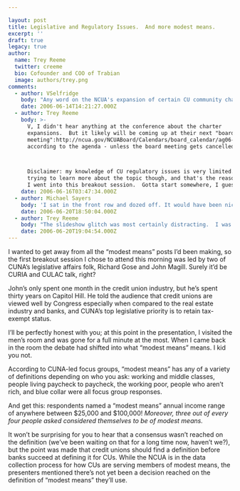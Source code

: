 ```yaml
---

layout: post
title: Legislative and Regulatory Issues.  And more modest means.
excerpt: ''
draft: true
legacy: true
author:
  name: Trey Reeme
  twitter: creeme
  bio: Cofounder and COO of Trabian
  image: authors/trey.png
comments:
  - author: VSelfridge
    body: "Any word on the NCUA's expansion of certain CU community charters to serve the \"underserved\"?  \r\n\r\nAre those charter extensions going to \"stand\" - or is NCUA revisiting that charter expansion policy? "
    date: 2006-06-14T14:21:27.000Z
  - author: Trey Reeme
    body: >-
      V, I didn't hear anything at the conference about the charter
      expansions.  But it likely will be coming up at their next "board
      meeting":http://ncua.gov/NCUABoard/Calendars/board_calendar/ag06-0622.htm
      according to the agenda - unless the board meeting gets cancelled again.



      Disclaimer: my knowledge of CU regulatory issues is very limited.  I'm
      trying to learn more about the topic though, and that's the reason that
      I went into this breakout session.  Gotta start somewhere, I guess.
    date: 2006-06-16T03:47:34.000Z
  - author: Michael Sayers
    body: 'I sat in the front row and dozed off. It would have been nice if Richard would have put the PowerPoint clicker down. I began counting how many times the slides advanced "uncontrollably" rather than paying attention to what was said.'
    date: 2006-06-20T18:50:04.000Z
  - author: Trey Reeme
    body: "The slideshow glitch was most certainly distracting.  I was in the back of the room myself, and if I would've known how long the shuffling back and forth between slides was going to last, I would've played \"tech support\".\n\nI was surprised at the number of questions during the question session at the end.  Audience participation was higher than most of the other sessions I'd attended.  "
    date: 2006-06-20T19:04:54.000Z
---
```


<p>I wanted to get away from all the &#8220;modest means&#8221; posts I&#8217;d been making, so the first breakout session I chose to attend this morning was led by two of <span class="caps">CUNA</span>&#8217;s legislative affairs folk, Richard Gose and John Magill.  Surely it&#8217;d be <span class="caps">CURIA</span> and <span class="caps">CULAC</span> talk, right?</p>
<p>John&#8217;s only spent one month in the credit union industry, but he&#8217;s spent thirty years on Capitol Hill.  He told the audience that credit unions are viewed well by Congress especially when compared to the real estate industry and banks, and <span class="caps">CUNA</span>&#8217;s top legislative priority is to retain tax-exempt status.</p>
<p>I&#8217;ll be perfectly honest with you; at this point in the presentation, I visited the men&#8217;s room and was gone for a full minute at the most.  When I came back in the room the debate had shifted into what &#8220;modest means&#8221; means.  I kid you not.</p>
<p>According to <span class="caps">CUNA</span>-led focus groups, &#8220;modest means&#8221; has any of a variety of definitions depending on who you ask: working and middle classes, people living paycheck to paycheck, the working poor, people who aren&#8217;t rich, and blue collar were all focus group responses.</p>
<p>And get this: respondents named a &#8220;modest means&#8221; annual income range of anywhere between $25,000 and $100,000!  <em>Moreover, three out of every four people asked considered themselves to be of modest means.</em></p>
<p>It won&#8217;t be surprising for you to hear that a consensus wasn&#8217;t reached on the definition (we&#8217;ve been waiting on that for a long time now, haven&#8217;t we?), but the point was made that credit unions should find a definition before banks succeed at defining it for CUs.  While the <span class="caps">NCUA</span> is in the data collection process for how CUs are serving members of modest means, the presenters mentioned there&#8217;s not yet been a decision reached on the definition of &#8220;modest means&#8221; they&#8217;ll use.</p>
